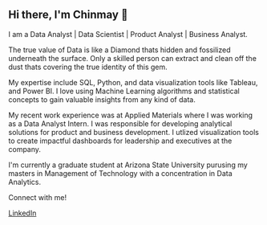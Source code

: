 ## Hi there, I'm Chinmay 👋

I am a Data Analyst | Data Scientist | Product Analyst | Business Analyst.

The true value of Data is like a Diamond thats hidden and fossilized underneath the surface. Only a skilled person
can extract and clean off the dust thats covering the true identity of this gem. 

My expertise include SQL, Python, and data visualization tools like Tableau, and Power BI. I love using Machine Learning
algorithms and statistical concepts to gain valuable insights from any kind of data.

My recent work experience was at Applied Materials where I was working as a Data Analyst Intern. I was responsible for developing analytical solutions for product and business
development. I utlized visualization tools to create impactful dashboards for leadership and executives at the company.

I'm currently a graduate student at Arizona State University purusing my masters in Management of Technology with a concentration in Data Analytics.

Connect with me!

[LinkedIn](https://www.linkedin.com/in/chinmay-bhagwat-b466571b2/)






